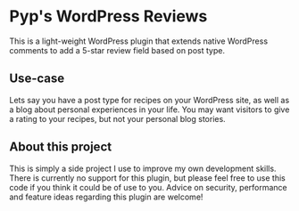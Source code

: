 # Pyp's WordPress Reviews

This is a light-weight WordPress plugin that extends native WordPress comments to add a 5-star review field based on post type.

## Use-case

Lets say you have a post type for recipes on your WordPress site, as well as a blog about personal experiences in your life. You may want visitors to give a rating to your recipes, but not your personal blog stories.

## About this project

This is simply a side project I use to improve my own development skills. There is currently no support for this plugin, but please feel free to use this code if you think it could be of use to you. Advice on security, performance and feature ideas regarding this plugin are welcome!
